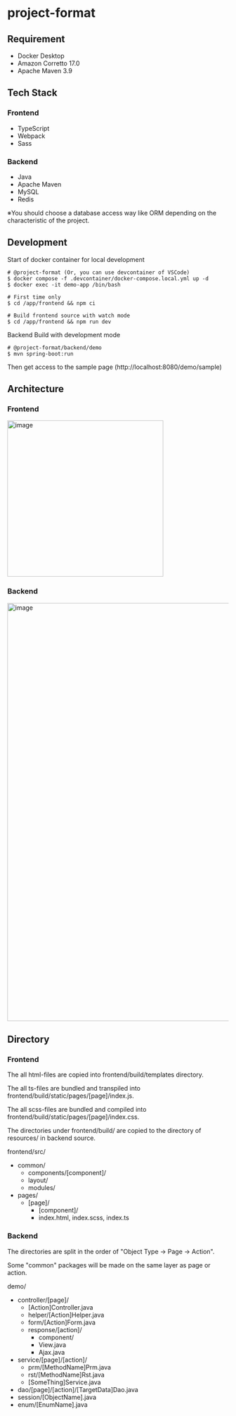 # project-format

## Requirement
- Docker Desktop
- Amazon Corretto 17.0
- Apache Maven 3.9

## Tech Stack
### Frontend
- TypeScript
- Webpack
- Sass

### Backend
- Java
- Apache Maven
- MySQL
- Redis

※You should choose a database access way like ORM depending on the characteristic of the project.

## Development

Start of docker container for local development
```
# @project-format (Or, you can use devcontainer of VSCode)
$ docker compose -f .devcontainer/docker-compose.local.yml up -d
$ docker exec -it demo-app /bin/bash

# First time only
$ cd /app/frontend && npm ci

# Build frontend source with watch mode
$ cd /app/frontend && npm run dev
```

Backend Build with development mode
```
# @project-format/backend/demo
$ mvn spring-boot:run
```

Then get access to the sample page (http://localhost:8080/demo/sample)

## Architecture

### Frontend

<img width="355" alt="image" src="https://github.com/takahiroaoki/project-format/assets/69064981/b588f240-0a39-4208-8c11-e124a3504cac">


### Backend

<img width="950" alt="image" src="https://github.com/takahiroaoki/project-format/assets/69064981/39507e86-41fd-4095-9439-f5b5e3402af8">


## Directory
### Frontend

The all html-files are copied into frontend/build/templates directory.

The all ts-files are bundled and transpiled into frontend/build/static/pages/[page]/index.js.

The all scss-files are bundled and compiled into frontend/build/static/pages/[page]/index.css.

The directories under frontend/build/ are copied to the directory of resources/ in backend source.

frontend/src/
- common/
  - components/[component]/
  - layout/
  - modules/
- pages/
  - [page]/
    - [component]/
    - index.html, index.scss, index.ts

### Backend

The directories are split in the order of "Object Type -> Page -> Action".

Some "common" packages will be made on the same layer as page or action.

demo/
- controller/[page]/
  - [Action]Controller.java
  - helper/[Action]Helper.java
  - form/[Action]Form.java
  - response/[action]/
    - component/
    - View.java
    - Ajax.java
- service/[page]/[action]/
  - prm/[MethodName]Prm.java
  - rst/[MethodName]Rst.java
  - [SomeThing]Service.java
- dao/[page]/[action]/[TargetData]Dao.java
- session/[ObjectName].java
- enum/[EnumName].java
